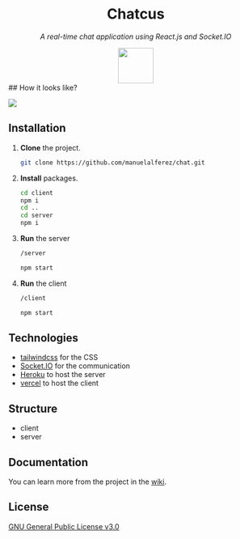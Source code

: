 <h1 align="center">Chatcus</h1>

<p align="center"><i>A real-time chat application using React.js and Socket.IO</i></p>

<div align="center">
	<img src="https://cdn-icons-png.flaticon.com/512/628/628277.png" height="70px"/>
</div>
## How it looks like?




![](https://i.ibb.co/SmFRsjh/BG-00-4.png)

## Installation 

1. **Clone** the project. 

   ```bash
   git clone https://github.com/manuelalferez/chat.git
   ```

2. **Install** packages. 

   ```bash
   cd client 
   npm i 
   cd .. 
   cd server 
   npm i
   ```

3. **Run** the server

   ```bash
   /server
   
   npm start 
   ```

4. **Run** the client 

   ```bash
   /client
   
   npm start 
   ```

## Technologies 

* [tailwindcss](https://tailwindcss.com/) for the CSS
* [Socket.IO](https://socket.io/) for the communication  
* [Heroku](https://www.heroku.com/) to host the server
* [vercel](https://vercel.com/) to host the client 

## Structure

* client
* server

## Documentation 

You can learn more from the project in the [wiki](https://github.com/manuelalferez/chat/wiki). 

## License 

[GNU General Public License v3.0](https://github.com/manuelalferez/chat/blob/master/LICENSE.md)

